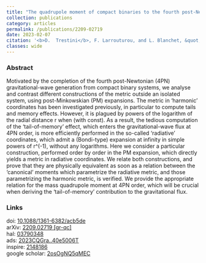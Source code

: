 ```yaml
---
title: "The quadrupole moment of compact binaries to the fourth post-Newtonian order: relating the harmonic and radiative metrics"
collection: publications
category: articles
permalink: /publications/2209-02719
date: 2023-02-07
citation: '<b>D.  Trestini</b>, F. Larrouturou, and L. Blanchet, &quot;The quadrupole moment of compact binaries to the fourth post-Newtonian order: relating the harmonic and radiative metrics&quot;, <a href="https://doi.org/10.1088/1361-6382/acb5de"><i>Class. Quant. Grav.</i> 40, 055006 (2023)</a>, <a href="https://arxiv.org/abs/2209.02719">arXiv:2209.02719</a>'
classes: wide
---
```


###

### Abstract

Motivated by the completion of the fourth post-Newtonian (4PN) gravitational-wave generation from compact binary systems, we analyse and contrast different constructions of the metric outside an isolated system, using post-Minkowskian (PM) expansions. The metric in ‘harmonic’ coordinates has been investigated previously, in particular to compute tails and memory effects. However, it is plagued by powers of the logarithm of the radial distance r when (with const). As a result, the tedious computation of the ‘tail-of-memory’ effect, which enters the gravitational-wave flux at 4PN order, is more efficiently performed in the so-called ‘radiative’ coordinates, which admit a (Bondi-type) expansion at infinity in simple powers of r^(-1), without any logarithms. Here we consider a particular construction, performed order by order in the PM expansion, which directly yields a metric in radiative coordinates. We relate both constructions, and prove that they are physically equivalent as soon as a relation between the ‘canonical’ moments which parametrize the radiative metric, and those parametrizing the harmonic metric, is verified. We provide the appropriate relation for the mass quadrupole moment at 4PN order, which will be crucial when deriving the ‘tail-of-memory’ contribution to the gravitational flux.

### Links

<i class="ai ai-doi ai-fw"></i> doi: <a href="https://doi.org/10.1088/1361-6382/acb5de" target="_blank" rel="noopener"> 10.1088/1361-6382/acb5de </a><br/>
<i class="ai ai-arxiv ai-fw"></i> arXiv: <a href="https://arxiv.org/abs/2209.02719" target="_blank" rel="noopener"> 2209.02719 [gr-qc]</a><br/>
<i class="ai ai-hal ai-fw"></i> hal: <a href="https://hal.science/hal-03790348" target="_blank" rel="noopener"> 03790348 </a><br/>
<i class="ai ai-ads ai-fw"></i> ads: <a href="https://ui.adsabs.harvard.edu/abs/2023CQGra..40e5006T/abstract" target="_blank" rel="noopener"> 2023CQGra..40e5006T </a><br/>
<i class="ai ai-inspire ai-fw"></i> inspire: <a href="https://inspirehep.net/literature/2148186" target="_blank" rel="noopener"> 2148186 </a>
<br/>
<i class="ai ai-google-scholar ai-fw"></i> google scholar: <a href="https://scholar.google.co.uk/citations?view_op=view_citation&hl=fr&user=mkvjTKcAAAAJ&citation_for_view=mkvjTKcAAAAJ:2osOgNQ5qMEC" target="_blank" rel="noopener"> 2osOgNQ5qMEC </a>

